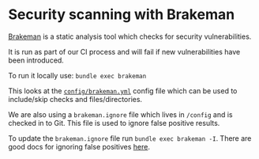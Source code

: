 # Security scanning with Brakeman

[Brakeman](https://github.com/presidentbeef/brakeman) is a static analysis tool which checks for security vulnerabilities.

It is run as part of our CI process and will fail if new vulnerabilities have been introduced.

To run it locally use: `bundle exec brakeman`

This looks at the [`config/brakeman.yml`](config/brakeman.yml) config file which can be used to include/skip checks and files/directories.

We are also using a `brakeman.ignore` file which lives in `/config` and is checked in to Git. This file is used to ignore false positive results.

To update the `brakeman.ignore` file run `bundle exec brakeman -I`. There are good docs for ignoring false positives [here](https://brakemanscanner.org/docs/ignoring_false_positives/).
